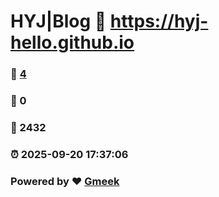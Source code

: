 # HYJ|Blog :link: https://hyj-hello.github.io 
### :page_facing_up: [4](https://hyj-hello.github.io/tag.html) 
### :speech_balloon: 0 
### :hibiscus: 2432 
### :alarm_clock: 2025-09-20 17:37:06 
### Powered by :heart: [Gmeek](https://github.com/Meekdai/Gmeek)
